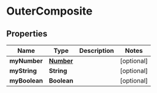 

# OuterComposite

## Properties

Name | Type | Description | Notes
------------ | ------------- | ------------- | -------------
**myNumber** | [**Number**](Number.md) |  |  [optional]
**myString** | **String** |  |  [optional]
**myBoolean** | **Boolean** |  |  [optional]




